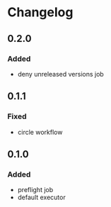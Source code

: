 # Changelog
## 0.2.0
### Added
- deny unreleased versions job

## 0.1.1
### Fixed
 - circle workflow

## 0.1.0
### Added
 - preflight job
 - default executor
